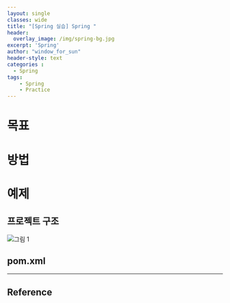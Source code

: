 ```yaml
--- 
layout: single
classes: wide
title: "[Spring 실습] Spring "
header:
  overlay_image: /img/spring-bg.jpg
excerpt: 'Spring'
author: "window_for_sun"
header-style: text
categories :
  - Spring
tags:
    - Spring
    - Practice
---  
```


# 목표

# 방법
# 예제
## 프로젝트 구조

![그림 1]({{site.baseurl}}/img/spring/practice-springbootslf4jlogback-1.png)

## pom.xml

---
## Reference
[]()   
